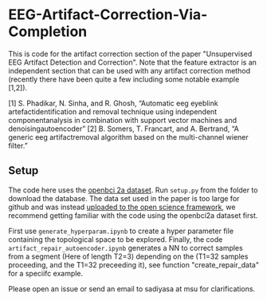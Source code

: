 # EEG-Artifact-Correction-Via-Completion

This is code for the artifact correction section of the paper "Unsupervised EEG Artifact Detection and Correction". Note that the feature extractor is an independent section that can be used with any artifact correction method (recently there have been quite a few including some notable example [1,2]).


[1] S. Phadikar, N. Sinha, and R. Ghosh, “Automatic eeg eyeblink artefactidentification  and  removal  technique  using  independent  componentanalysis  in  combination  with  support  vector  machines  and  denoisingautoencoder”
[2] B. Somers,  T.  Francart,  and  A.  Bertrand,  “A  generic  eeg  artifactremoval algorithm based on the multi-channel wiener filter.”

## Setup
The code here uses the [openbci 2a dataset](https://github.com/bregydoc/bcidatasetIV2a). Run `setup.py` from the folder to download the database. The data set used in the paper is too large for github and was instead [uploaded to the open science framework](https://osf.io/ednqx/), we recommend getting familiar with the code using the openbci2a dataset first.

First use `generate_hyperparam.ipynb` to create a hyper parameter file containing the topological space to be explored. Finally, the code `artifact_repair_autoencoder.ipynb` generates a NN to correct samples from a segment (Here of length T2=3) depending on the (T1=32 samples proceeding, and the T1=32 preceeding it), see function "create_repair_data" for a speciifc example.

Please open an issue or send an email to sadiyasa at msu for clarifications.

